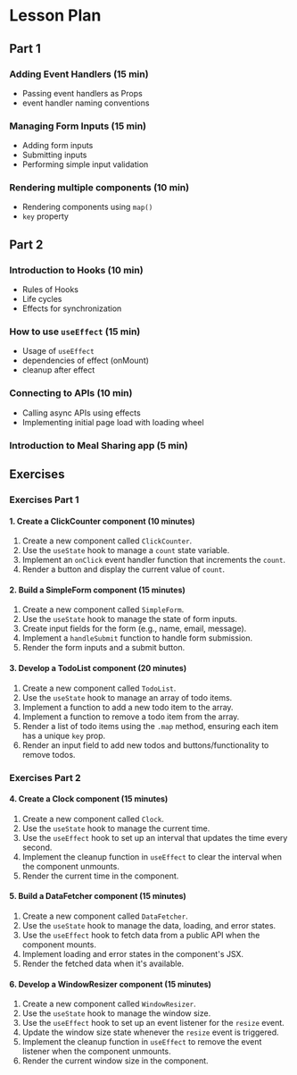 # Lesson Plan

## Part 1

### Adding Event Handlers (15 min)

- Passing event handlers as Props
- event handler naming conventions

### Managing Form Inputs (15 min)

- Adding form inputs
- Submitting inputs
- Performing simple input validation

### Rendering multiple components (10 min)

- Rendering components using `map()`
- `key` property

## Part 2

### Introduction to Hooks (10 min)

- Rules of Hooks
- Life cycles
- Effects for synchronization

### How to use `useEffect` (15 min)

- Usage of `useEffect`
- dependencies of effect (onMount)
- cleanup after effect

### Connecting to APIs (10 min)

- Calling async APIs using effects
- Implementing initial page load with loading wheel

### Introduction to Meal Sharing app (5 min)

## Exercises

### Exercises Part 1

#### 1. Create a ClickCounter component (10 minutes)

1. Create a new component called `ClickCounter`.
2. Use the `useState` hook to manage a `count` state variable.
3. Implement an `onClick` event handler function that increments the `count`.
4. Render a button and display the current value of `count`.

#### 2. Build a SimpleForm component (15 minutes)

1. Create a new component called `SimpleForm`.
2. Use the `useState` hook to manage the state of form inputs.
3. Create input fields for the form (e.g., name, email, message).
4. Implement a `handleSubmit` function to handle form submission.
5. Render the form inputs and a submit button.

#### 3. Develop a TodoList component (20 minutes)

1. Create a new component called `TodoList`.
2. Use the `useState` hook to manage an array of todo items.
3. Implement a function to add a new todo item to the array.
4. Implement a function to remove a todo item from the array.
5. Render a list of todo items using the `.map` method, ensuring each item has a unique `key` prop.
6. Render an input field to add new todos and buttons/functionality to remove todos.

### Exercises Part 2

#### 4. Create a Clock component (15 minutes)

1. Create a new component called `Clock`.
2. Use the `useState` hook to manage the current time.
3. Use the `useEffect` hook to set up an interval that updates the time every second.
4. Implement the cleanup function in `useEffect` to clear the interval when the component unmounts.
5. Render the current time in the component.

#### 5. Build a DataFetcher component (15 minutes)

1. Create a new component called `DataFetcher`.
2. Use the `useState` hook to manage the data, loading, and error states.
3. Use the `useEffect` hook to fetch data from a public API when the component mounts.
4. Implement loading and error states in the component's JSX.
5. Render the fetched data when it's available.

#### 6. Develop a WindowResizer component (15 minutes)

1. Create a new component called `WindowResizer`.
2. Use the `useState` hook to manage the window size.
3. Use the `useEffect` hook to set up an event listener for the `resize` event.
4. Update the window size state whenever the `resize` event is triggered.
5. Implement the cleanup function in `useEffect` to remove the event listener when the component unmounts.
6. Render the current window size in the component.
